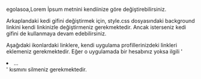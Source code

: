 egolasoa,Lorem İpsum metnini kendiinize göre değiştirebilirsiniz.

Arkaplandaki kedi gifini değiştirmek için, style.css dosyasındaki background linkini kendi linkinizle değiştirmeniz gerekmektedir. Ancak isterseniz kedi gifini de kullanmaya devam edebilirsiniz.

Aşağıdaki ikonlardaki linklere, kendi uygulama profillerinizdeki linkleri eklemeniz gerekmektedir. Eğer o uygulamada bir hesabınız yoksa ilgili '<li> ... </li>' kısmını silmeniz gerekmektedir.
